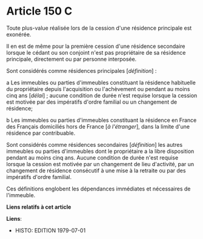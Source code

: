 # Article 150 C

Toute plus-value réalisée lors de la cession d'une résidence principale est exonérée.

Il en est de même pour la première cession d'une résidence secondaire lorsque le cédant ou son conjoint n'est pas
propriétaire de sa résidence principale, directement ou par personne interposée.

Sont considérés comme résidences principales [*définition*] :

a  Les immeubles ou parties d'immeubles constituant la résidence habituelle du propriétaire depuis l'acquisition ou
l'achèvement ou pendant au moins cinq ans [*délai*] ; aucune condition de durée n'est requise lorsque la cession est motivée
par des impératifs d'ordre familial ou un changement de résidence;

b  Les immeubles ou parties d'immeubles constituant la résidence en France des Français domiciliés hors de France [*à
l'étranger*], dans la limite d'une résidence par contribuable.

Sont considérés comme résidences secondaires [*définition*] les autres immeubles ou parties d'immeubles dont le propriétaire
a la libre disposition pendant au moins cinq ans. Aucune condition de durée n'est requise lorsque la cession est motivée par
un changement de lieu d'activité, par un changement de résidence consécutif à une mise à la retraite ou par des impératifs
d'ordre familial.

Ces définitions englobent les dépendances immédiates et nécessaires de l'immeuble.

**Liens relatifs à cet article**

**Liens**:

  - HISTO: EDITION 1979-07-01
